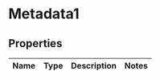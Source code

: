 

# Metadata1


## Properties

| Name | Type | Description | Notes |
|------------ | ------------- | ------------- | -------------|



